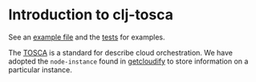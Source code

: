 # Introduction to clj-tosca

See an [example file](../example.clj) and the [tests](../tests/clj-tosca) for examples. 

The [TOSCA](http://docs.oasis-open.org/tosca/TOSCA-Simple-Profile-YAML/v1.0/csd02/TOSCA-Simple-Profile-YAML-v1.0-csd02.html) is a standard for describe cloud orchestration. We have adopted the `node-instance` found in [getcloudify](http://www.getcloudify.com) to store information on a particular instance.
